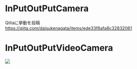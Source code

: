 # InPutOutPutCamera

Qiitaに挙動を投稿
https://qiita.com/daisukenagata/items/ede33f8afa8c32832061

# InPutOutPutVideoCamera

![](https://github.com/daisukenagata/InPutOutPutCamera/blob/InputOutPutVideoCamera/IMG_5903.TRIM.gif)
